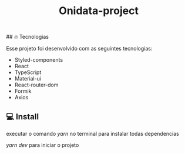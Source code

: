 <h1 align="center">
  <p>Onidata-project</p>
</h1>

<br>
## 🔥 Tecnologias

Esse projeto foi desenvolvido com as seguintes tecnologias:

- Styled-components
- React
- TypeScript
- Material-ui
- React-router-dom
- Formik
- Axios

## 💻 Install

executar o comando *yarn* no terminal para instalar todas dependencias

*yarn dev* para iniciar o projeto
